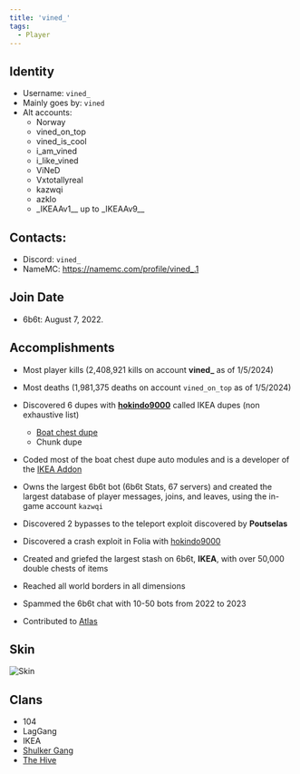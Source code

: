 ```yaml
---
title: 'vined_'
tags:
  - Player
---
```


## Identity
* Username: `vined_`
* Mainly goes by: `vined`
* Alt accounts:
  - Norway
  - vined_on_top
  - vined_is_cool
  - i_am_vined
  - i_like_vined
  - ViNeD
  - Vxtotallyreal
  - kazwqi
  - azklo
  - \_IKEAAv1__ up to \_IKEAAv9__

## Contacts:
* Discord: `vined_`
* NameMC: https://namemc.com/profile/vined_.1

## Join Date
* 6b6t: August 7, 2022.

## Accomplishments
- Most player kills (2,408,921 kills on account **vined_** as of 1/5/2024)
- Most deaths (1,981,375 deaths on account `vined_on_top` as of 1/5/2024)
- Discovered 6 dupes with [**hokindo9000**](./hokindo9000.md) called IKEA dupes (non exhaustive list)
  - [Boat chest dupe](https://www.youtube.com/watch?v=ubI4pJ35Gvk)
  - Chunk dupe

- Coded most of the boat chest dupe auto modules and is a developer of the [IKEA Addon](https://github.com/Nooniboi/Public-Ikea)
- Owns the largest 6b6t bot (6b6t Stats, 67 servers) and created the largest database of player messages, joins, and leaves, using the in-game account `kazwqi`
- Discovered 2 bypasses to the teleport exploit discovered by **Poutselas**
- Discovered a crash exploit in Folia with [hokindo9000](./hokindo9000.md)
- Created and griefed the largest stash on 6b6t, **IKEA**, with over 50,000 double chests of items
- Reached all world borders in all dimensions
- Spammed the 6b6t chat with 10-50 bots from 2022 to 2023
- Contributed to [Atlas](https://www.youtube.com/watch?v=w2oV6sHu1Q8)

## Skin
![Skin](https://s.namemc.com/3d/skin/body.png?id=2e6ab0c469107e9b&model=slim&theta=30&phi=21&time=90&width=100&height=200)


## Clans
- 104
- LagGang 
- IKEA
- [Shulker Gang](../Groups/shulkergang)
- [The Hive](../Groups/hive)
